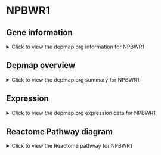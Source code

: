 <h1>NPBWR1</h1>

<h2>Gene information</h2>
<details>
  <summary>Click to view the depmap.org information for NPBWR1</summary>
  <p><a href="https://depmap.org/portal/gene/NPBWR1?tab=about" target="_BLANK">Open page in a new tab...</a></p>
  <iframe src="https://depmap.org/portal/gene/NPBWR1?tab=about" style="border:none;width:100%;height:800px"></iframe>
</details>

<h2>Depmap overview</h2>
<details>
  <summary>Click to view the depmap.org summary for NPBWR1</summary>
  <p><a href="https://depmap.org/portal/gene/NPBWR1?tab=overview" target="_BLANK">Open page in a new tab...</a></p>
  <iframe src="https://depmap.org/portal/gene/NPBWR1?tab=overview" style="border:none;width:100%;height:800px"></iframe>
</details>

<h2>Expression</h2>
<details>
  <summary>Click to view the depmap.org expression data for NPBWR1</summary>
  <p><a href="https://depmap.org/portal/gene/NPBWR1?tab=characterization" target="_BLANK">Open page in a new tab...</a></p>
  <iframe src="https://depmap.org/portal/gene/NPBWR1?tab=characterization" style="border:none;width:100%;height:800px"></iframe>
</details>



<h2>Reactome Pathway diagram</h2>
<details>
  <summary>Click to view the Reactome pathway for NPBWR1</summary>
  <p><a href="https://reactome.org/PathwayBrowser/#/R-HSA-418594" target="_BLANK">Open page in a new tab...</a></p>
  <p>G alpha (i) signalling events</p>
<iframe src="https://reactome.org/PathwayBrowser/#/R-HSA-418594" style="border:none;width:100%;height:800px"></iframe>
</details>



